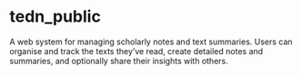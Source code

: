 # tedn_public
A web system for managing scholarly notes and text summaries. Users can organise and track the texts they’ve read, create detailed notes and summaries, and optionally share their insights with others.
